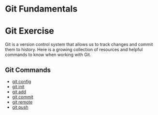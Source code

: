 # Git Fundamentals
# Git Exercise
Git is a version control system that allows us to track changes and commit them to history.
Here is a growing collection of resources and helpful commands to know when working with Git.
## Git Commands
- [git config](./Commands/Config.md)
- [git init](./Commands/Init.md)
- [git add](./Commands/Add.md)
- [git commit](./Commands/Commit.md)
- [git remote](./Commands/Remote.md)
- [git push](./Commands/Push.md)
